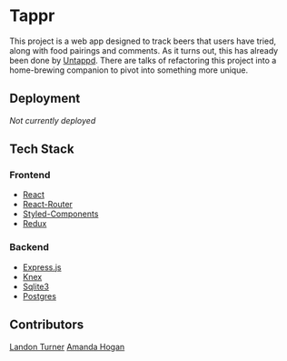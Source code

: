 # Tappr

This project is a web app designed to track beers that users have tried, along with food pairings and comments. As it turns out, this has already been done by [Untappd](https://untappd.com/). There are talks of refactoring this project into a home-brewing companion to pivot into something more unique.

## Deployment

*Not currently deployed*

## Tech Stack

### Frontend
* [React](https://reactjs.org/)
* [React-Router](https://reactrouter.com/web/guides/quick-start)
* [Styled-Components](https://styled-components.com/)
* [Redux](https://redux.js.org/introduction/getting-started)
### Backend
* [Express.js](https://expressjs.com/)
* [Knex](http://knexjs.org/)
* [Sqlite3](https://www.sqlite.org/index.html)
* [Postgres](https://www.postgresql.org/)

## Contributors

[Landon Turner](https://github.com/landoDev)
[Amanda Hogan](https://github.com/anhogan)
